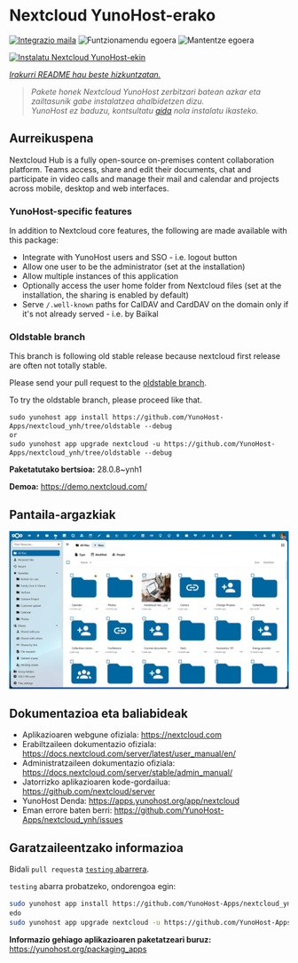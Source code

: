 <!--
Ohart ongi: README hau automatikoki sortu da <https://github.com/YunoHost/apps/tree/master/tools/readme_generator>ri esker
EZ editatu eskuz.
-->

# Nextcloud YunoHost-erako

[![Integrazio maila](https://dash.yunohost.org/integration/nextcloud.svg)](https://ci-apps.yunohost.org/ci/apps/nextcloud/) ![Funtzionamendu egoera](https://ci-apps.yunohost.org/ci/badges/nextcloud.status.svg) ![Mantentze egoera](https://ci-apps.yunohost.org/ci/badges/nextcloud.maintain.svg)

[![Instalatu Nextcloud YunoHost-ekin](https://install-app.yunohost.org/install-with-yunohost.svg)](https://install-app.yunohost.org/?app=nextcloud)

*[Irakurri README hau beste hizkuntzatan.](./ALL_README.md)*

> *Pakete honek Nextcloud YunoHost zerbitzari batean azkar eta zailtasunik gabe instalatzea ahalbidetzen dizu.*  
> *YunoHost ez baduzu, kontsultatu [gida](https://yunohost.org/install) nola instalatu ikasteko.*

## Aurreikuspena

Nextcloud Hub is a fully open-source on-premises content collaboration platform. Teams access, share and edit their documents, chat and participate in video calls and manage their mail and calendar and projects across mobile, desktop and web interfaces.

### YunoHost-specific features

In addition to Nextcloud core features, the following are made available with this package:

 * Integrate with YunoHost users and SSO - i.e. logout button
 * Allow one user to be the administrator (set at the installation)
 * Allow multiple instances of this application
 * Optionally access the user home folder from Nextcloud files (set at the installation, the sharing is enabled by default)
 * Serve `/.well-known` paths for CalDAV and CardDAV on the domain only if it's not already served - i.e. by Baïkal

### Oldstable branch

This branch is following old stable release because nextcloud first release are often not totally stable.

Please send your pull request to the [oldstable branch](https://github.com/YunoHost-Apps/nextcloud_ynh/tree/oldstable).

To try the oldstable branch, please proceed like that.

```
sudo yunohost app install https://github.com/YunoHost-Apps/nextcloud_ynh/tree/oldstable --debug
or
sudo yunohost app upgrade nextcloud -u https://github.com/YunoHost-Apps/nextcloud_ynh/tree/oldstable --debug
```


**Paketatutako bertsioa:** 28.0.8~ynh1

**Demoa:** <https://demo.nextcloud.com/>

## Pantaila-argazkiak

![Nextcloud(r)en pantaila-argazkia](./doc/screenshots/screenshot.png)

## Dokumentazioa eta baliabideak

- Aplikazioaren webgune ofiziala: <https://nextcloud.com>
- Erabiltzaileen dokumentazio ofiziala: <https://docs.nextcloud.com/server/latest/user_manual/en/>
- Administratzaileen dokumentazio ofiziala: <https://docs.nextcloud.com/server/stable/admin_manual/>
- Jatorrizko aplikazioaren kode-gordailua: <https://github.com/nextcloud/server>
- YunoHost Denda: <https://apps.yunohost.org/app/nextcloud>
- Eman errore baten berri: <https://github.com/YunoHost-Apps/nextcloud_ynh/issues>

## Garatzaileentzako informazioa

Bidali `pull request`a [`testing` abarrera](https://github.com/YunoHost-Apps/nextcloud_ynh/tree/testing).

`testing` abarra probatzeko, ondorengoa egin:

```bash
sudo yunohost app install https://github.com/YunoHost-Apps/nextcloud_ynh/tree/testing --debug
edo
sudo yunohost app upgrade nextcloud -u https://github.com/YunoHost-Apps/nextcloud_ynh/tree/testing --debug
```

**Informazio gehiago aplikazioaren paketatzeari buruz:** <https://yunohost.org/packaging_apps>
